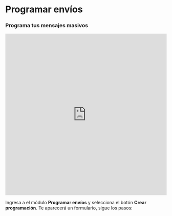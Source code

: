 # Programar envíos 
### Programa tus mensajes masivos

<iframe width="100%" height="505" src="https://www.youtube.com/embed/o6Uvee_sP4k" title="YouTube video player" frameborder="0" allow="accelerometer; autoplay; clipboard-write; encrypted-media; gyroscope; picture-in-picture; web-share" allowfullscreen></iframe>

Ingresa a el módulo **Programar envíos** y selecciona el botón **Crear programación**.
Te aparecerá un formulario, sigue los pasos:
